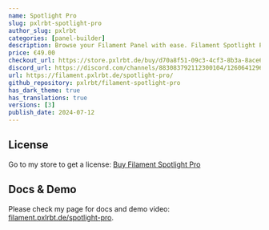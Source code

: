 ```yaml
---
name: Spotlight Pro
slug: pxlrbt-spotlight-pro
author_slug: pxlrbt
categories: [panel-builder]
description: Browse your Filament Panel with ease. Filament Spotlight Pro adds a Spotlight/Raycast like Command Palette to your Filament Panel.
price: €49.00
checkout_url: https://store.pxlrbt.de/buy/d70a8f51-09c3-4cf3-8b3a-8ace6e0f6de3
discord_url: https://discord.com/channels/883083792112300104/1260641296037707937
url: https://filament.pxlrbt.de/spotlight-pro/
github_repository: pxlrbt/filament-spotlight-pro
has_dark_theme: true
has_translations: true
versions: [3]
publish_date: 2024-07-12
---
```


## License

Go to my store to get a license: [Buy Filament Spotlight Pro](https://store.pxlrbt.de/buy/d70a8f51-09c3-4cf3-8b3a-8ace6e0f6de3)

## Docs & Demo

Please check my page for docs and demo video:
[filament.pxlrbt.de/spotlight-pro](https://filament.pxlrbt.de/spotlight-pro/).
